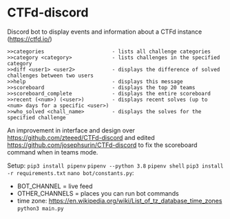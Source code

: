 # CTFd-discord
Discord bot to display events and information about a CTFd instance (https://ctfd.io/) 

```
>>categories                      - lists all challenge categories
>>category <category>             - lists challenges in the specified category
>>diff <user1> <user2>            - displays the difference of solved challenges between two users
>>help                            - displays this message
>>scoreboard                      - displays the top 20 teams
>>scoreboard_complete             - displays the entire scoreboard
>>recent (<num>) (<user>)         - displays recent solves (up to <num> days for a specific <user>)
>>who_solved <chall_name>         - displays the solves for the specified challenge
```

An improvement in interface and design over https://github.com/zteeed/CTFd-discord and edited https://github.com/josephsurin/CTFd-discord to fix the scoreboard command when in teams mode.

Setup:
`pip3 install pipenv`
`pipenv --python 3.8`
`pipenv shell`
`pip3 install -r requirements.txt`
`nano bot/constants.py`:
 - BOT_CHANNEL = live feed
 - OTHER_CHANNELS = places you can run bot commands
 - time zone: https://en.wikipedia.org/wiki/List_of_tz_database_time_zones
`python3 main.py`
